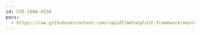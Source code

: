 ```yaml
---
id: CVE-2008-0550
pocs:
  - https://raw.githubusercontent.com/rapid7/metasploit-framework/master/modules/exploits/windows/http/steamcast_useragent.rb
---
```

